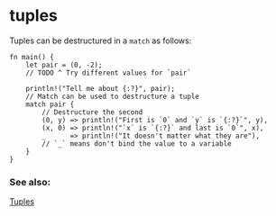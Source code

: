 # tuples

Tuples can be destructured in a `match` as follows:

```rust,editable
fn main() {
    let pair = (0, -2);
    // TODO ^ Try different values for `pair`

    println!("Tell me about {:?}", pair);
    // Match can be used to destructure a tuple
    match pair {
        // Destructure the second
        (0, y) => println!("First is `0` and `y` is `{:?}`", y),
        (x, 0) => println!("`x` is `{:?}` and last is `0`", x),
        _      => println!("It doesn't matter what they are"),
        // `_` means don't bind the value to a variable
    }
}
```

### See also:

[Tuples](../../../primitives/tuples.md)
